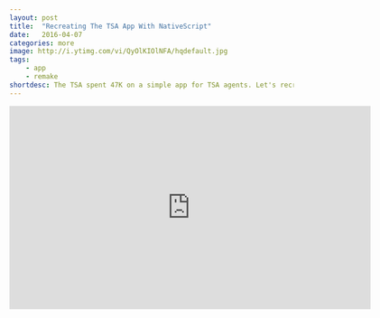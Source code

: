 ```yaml
---
layout: post
title:  "Recreating The TSA App With NativeScript"
date:   2016-04-07
categories: more
image: http://i.ytimg.com/vi/QyOlKIOlNFA/hqdefault.jpg
tags: 
    - app
    - remake   
shortdesc: The TSA spent 47K on a simple app for TSA agents. Let's recreate it!
---
```

<iframe width="640" height="360" src="https://www.youtube.com/embed/QyOlKIOlNFA" frameborder="0" allowfullscreen></iframe>